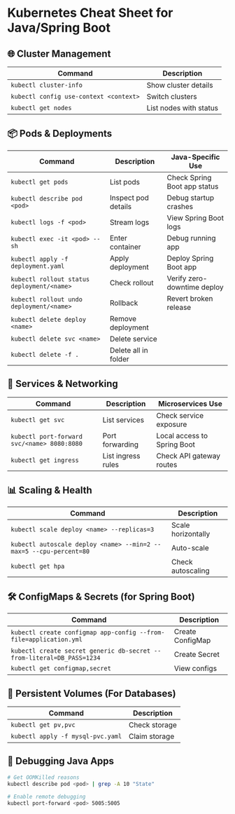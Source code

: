# Kubernetes Cheat Sheet for Java/Spring Boot

## 🌐 Cluster Management

| Command                                | Description            |
|----------------------------------------|------------------------|
| `kubectl cluster-info`                 | Show cluster details   |
| `kubectl config use-context <context>` | Switch clusters        |
| `kubectl get nodes`                    | List nodes with status |

## 📦 Pods & Deployments

| Command                                    | Description          | Java-Specific Use            |
|--------------------------------------------|----------------------|------------------------------|
| `kubectl get pods`                         | List pods            | Check Spring Boot app status |
| `kubectl describe pod <pod>`               | Inspect pod details  | Debug startup crashes        |
| `kubectl logs -f <pod>`                    | Stream logs          | View Spring Boot logs        |
| `kubectl exec -it <pod> -- sh`             | Enter container      | Debug running app            |
| `kubectl apply -f deployment.yaml`         | Apply deployment     | Deploy Spring Boot app       |
| `kubectl rollout status deployment/<name>` | Check rollout        | Verify zero-downtime deploy  |
| `kubectl rollout undo deployment/<name>`   | Rollback             | Revert broken release        |
| `kubectl delete deploy <name>`             | Remove deployment    |                              |
| `kubectl delete svc <name>`                | Delete service       |                              |
| `kubectl delete -f .`                      | Delete all in folder |                              |

## 🔌 Services & Networking

| Command                                     | Description        | Microservices Use           |
|---------------------------------------------|--------------------|-----------------------------|
| `kubectl get svc`                           | List services      | Check service exposure      |
| `kubectl port-forward svc/<name> 8080:8080` | Port forwarding    | Local access to Spring Boot |
| `kubectl get ingress`                       | List ingress rules | Check API gateway routes    |

## 📊 Scaling & Health

| Command                                                            | Description        |
|--------------------------------------------------------------------|--------------------|
| `kubectl scale deploy <name> --replicas=3`                         | Scale horizontally |
| `kubectl autoscale deploy <name> --min=2 --max=5 --cpu-percent=80` | Auto-scale         |
| `kubectl get hpa`                                                  | Check autoscaling  |

## 🛠️ ConfigMaps & Secrets (for Spring Boot)

| Command                                                               | Description      |
|-----------------------------------------------------------------------|------------------|
| `kubectl create configmap app-config --from-file=application.yml`     | Create ConfigMap |
| `kubectl create secret generic db-secret --from-literal=DB_PASS=1234` | Create Secret    |
| `kubectl get configmap,secret`                                        | View configs     |

## 💾 Persistent Volumes (For Databases)

| Command                           | Description   |
|-----------------------------------|---------------|
| `kubectl get pv,pvc`              | Check storage |
| `kubectl apply -f mysql-pvc.yaml` | Claim storage |

## 🚨 Debugging Java Apps

```bash
# Get OOMKilled reasons
kubectl describe pod <pod> | grep -A 10 "State"

# Enable remote debugging
kubectl port-forward <pod> 5005:5005
```
